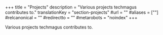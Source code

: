 +++
title = "Projects"
description = "Various projects techmagus contributes to."
translationKey = "section-projects"
#url = ""
#aliases = [""]
#relcanonical = ""
#redirectto = ""
#metarobots = "noindex"
+++

Various projects techmagus contributes to.